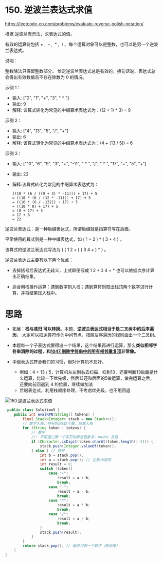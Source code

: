 # 150. 逆波兰表达式求值

 https://leetcode-cn.com/problems/evaluate-reverse-polish-notation/ 

根据 逆波兰表示法，求表达式的值。

有效的运算符包括 + ,  - ,  *  ,  / 。每个运算对象可以是整数，也可以是另一个逆波兰表达式。

说明：

整数除法只保留整数部分。
给定逆波兰表达式总是有效的。换句话说，表达式总会得出有效数值且不存在除数为 0 的情况。


示例 1：
* 输入: ["2", "1", "+", "3", " * "]
* 输出: 9
* 解释: 该算式转化为常见的中缀算术表达式为：((2 + 1) * 3) = 9

示例 2：
* 输入: ["4", "13", "5", "/", "+"]
* 输出: 6
* 解释: 该算式转化为常见的中缀算术表达式为：(4 + (13 / 5)) = 6

示例 3：
* 输入: ["10", "6", "9", "3", "+", "-11", " * ", "/", " * ", "17", "+", "5", "+"]

* 输出: 22

* 解释:该算式转化为常见的中缀算术表达式为：

  ```
  ((10 * (6 / ((9 + 3) * -11))) + 17) + 5       
  = ((10 * (6 / (12 * -11))) + 17) + 5       
  = ((10 * (6 / -132)) + 17) + 5     
  = ((10 * 0) + 17) + 5     
  = (0 + 17) + 5    
  = 17 + 5    
  = 22    
  ```


逆波兰表达式：是一种后缀表达式，所谓后缀就是指算符写在后面。

平常使用的算式则是一种中缀表达式，如 ( 1 + 2 ) * ( 3 + 4 ) 。

该算式的逆波兰表达式写法为 ( ( 1 2 + ) ( 3 4 + ) * ) 。

逆波兰表达式主要有以下两个优点：

* 去掉括号后表达式无歧义，上式即便写成 1 2 + 3 4 + * 也可以依据次序计算出正确结果。

* 适合用栈操作运算：遇到数字则入栈；遇到算符则取出栈顶两个数字进行计算，并将结果压入栈中。

# 思路

+ 拓展：**栈与递归 可以转换**。本题，**逆波兰表达式相当于是二叉树中的后序遍历**。 大家可以把运算符作为中间节点，按照后序遍历的规则画出一个二叉树。

+ 本题每一个子表达式要得出一个结果，这个结果再进行运算，那么**类似相邻字符串消除的过程，和[1047.删除字符串中的所有相邻重复项](https://programmercarl.com/1047.删除字符串中的所有相邻重复项.html)非常像。**
+ 中缀表达式符合我们的习惯，但对计算机不友好。
  + 例如：4 + 13 / 5，计算机从左到右去扫描，扫到13，还要判断13后面是什么运算，比较一下优先级，然后13还和后面的5做运算，做完运算之后，还要向前回退到 4 的位置，继续做加法
  + 后缀表达式。利用栈顺序处理，不考虑优先级。也不用回退 

 


![150.逆波兰表达式求值](https://code-thinking.cdn.bcebos.com/gifs/150.逆波兰表达式求值.gif)

 

```Java
 public class Solution5 {
    public int evalRPN(String[] tokens) {
        final Stack<Integer> stack = new Stack<>();
        // 数字入栈，符号则出栈2个数，结果入栈
        for (String token : tokens) {
            // 数字
            //! 不可通过第一个字符判断是否数字，maybe 负数
            if (Character.isDigit(token.charAt(token.length()-1))) {
                stack.push(Integer.valueOf(token));
            } else { // 符号
                int b = stack.pop();
                int a = stack.pop(); // 注意ab顺序
                int result = 0;
                switch (token){
                    case "+":
                        result = a + b;
                        break;
                    case "-":
                        result = a - b;
                        break;
                    case "*":
                        result = a * b;
                        break;
                    case "/":
                        result = a / b;
                        break;
                }
                stack.push(result);
            }
        }
        return stack.pop(); // 最终只剩一个数字（即结果）
    }
}
```



